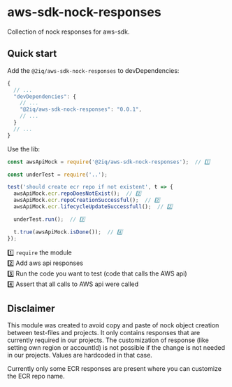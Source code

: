 # aws-sdk-nock-responses

Collection of nock responses for aws-sdk.

## Quick start

Add the `@2iq/aws-sdk-nock-responses` to devDependencies:

```js
{
  // ...
  "devDependencies": {
    // ...
    "@2iq/aws-sdk-nock-responses": "0.0.1",
    // ...
  }
  // ...
}
```

Use the lib:

```js
const awsApiMock = require('@2iq/aws-sdk-nock-responses');  // 1️⃣

const underTest = require('..');

test('should create ecr repo if not existent', t => {
  awsApiMock.ecr.repoDoesNotExist();  // 2️⃣
  awsApiMock.ecr.repoCreationSuccessful();  // 2️⃣
  awsApiMock.ecr.lifecycleUpdateSuccessfull();  // 2️⃣

  underTest.run();  // 3️⃣

  t.true(awsApiMock.isDone());  // 4️⃣
});
```

1️⃣ `require` the module  
2️⃣ Add aws api responses  
3️⃣ Run the code you want to test (code that calls the AWS api)  
4️⃣ Assert that all calls to AWS api were called

## Disclaimer

This module was created to avoid copy and paste of nock object creation between test-files and projects.
It only contains responses that are currently required in our projects.
The customization of response (like setting own region or accountId) is not possible if the change is not needed in our projects.
Values are hardcoded in that case.

Currently only some ECR responses are present where you can customize the ECR repo name.
